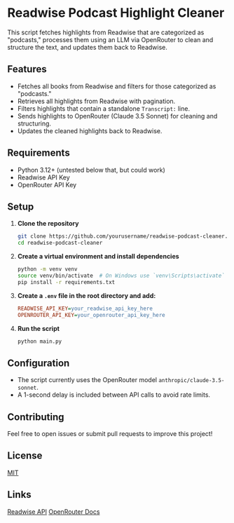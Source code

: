 # Readwise Podcast Highlight Cleaner

This script fetches highlights from Readwise that are categorized as "podcasts," processes them using an LLM via OpenRouter to clean and structure the text, and updates them back to Readwise.

## Features
- Fetches all books from Readwise and filters for those categorized as "podcasts."
- Retrieves all highlights from Readwise with pagination.
- Filters highlights that contain a standalone `Transcript:` line.
- Sends highlights to OpenRouter (Claude 3.5 Sonnet) for cleaning and structuring.
- Updates the cleaned highlights back to Readwise.

## Requirements
- Python 3.12+ (untested below that, but could work)
- Readwise API Key
- OpenRouter API Key

## Setup

1. **Clone the repository**
   ```sh
   git clone https://github.com/yourusername/readwise-podcast-cleaner.git
   cd readwise-podcast-cleaner
   ```

2. **Create a virtual environment and install dependencies**
   ```sh
   python -m venv venv
   source venv/bin/activate  # On Windows use `venv\Scripts\activate`
   pip install -r requirements.txt
   ```

3. **Create a `.env` file in the root directory and add:**
   ```ini
   READWISE_API_KEY=your_readwise_api_key_here
   OPENROUTER_API_KEY=your_openrouter_api_key_here
   ```

4. **Run the script**
   ```sh
   python main.py
   ```

## Configuration
- The script currently uses the OpenRouter model `anthropic/claude-3.5-sonnet`.
- A 1-second delay is included between API calls to avoid rate limits.

## Contributing
Feel free to open issues or submit pull requests to improve this project!

## License
[MIT](LICENSE)

## Links
[Readwise API](https://readwise.io/api_deets)
[OpenRouter Docs](https://openrouter.ai/docs/quickstart)

